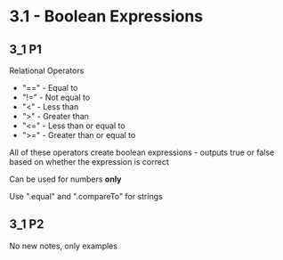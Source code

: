 # 3.1 - Boolean Expressions
## 3_1 P1
Relational Operators
+ "==" - Equal to
+ "!=" - Not equal to
+ "<" - Less than
+ ">" - Greater than
+ "<=" - Less than or equal to
+ ">=" - Greater than or equal to

All of these operators create boolean expressions - outputs true or false based on whether the expression is correct

Can be used for numbers **only**

Use ".equal" and ".compareTo" for strings

## 3_1 P2
No new notes, only examples